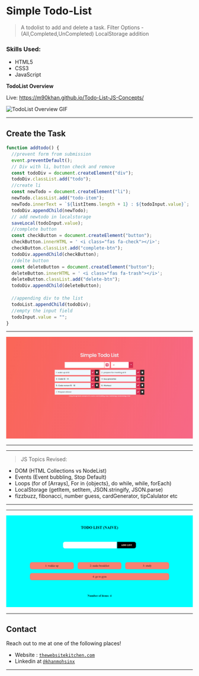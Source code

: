 # Simple Todo-List

> A todolist to add and delete a task.
> Filter Options - (All,Completed,UnCompleted)
> LocalStorage addition

### Skills Used:

- HTML5
- CSS3
- JavaScript

**TodoList Overview**

Live: https://m90khan.github.io/Todo-List-JS-Concepts/

![TodoList Overview GIF](https://github.com/m90khan/Todo-List-JS-Concepts/blob/master/img/todolist_gif.gif)

---

## Create the Task

```javascript
function addtodo() {
  //prevent form from submission
  event.preventDefault();
  // Div with li, button check and remove
  const todoDiv = document.createElement("div");
  todoDiv.classList.add("todo");
  //create li
  const newTodo = document.createElement("li");
  newTodo.classList.add("todo-item");
  newTodo.innerText = `${listItems.length + 1} : ${todoInput.value}`;
  todoDiv.appendChild(newTodo);
  // add newtodo in localstorage
  saveLocal(todoInput.value);
  //complete button
  const checkButton = document.createElement("button");
  checkButton.innerHTML = ' <i class="fas fa-check"></i>';
  checkButton.classList.add("complete-btn");
  todoDiv.appendChild(checkButton);
  //delte button
  const deleteButton = document.createElement("button");
  deleteButton.innerHTML = ' <i class="fas fa-trash"></i>';
  deleteButton.classList.add("delete-btn");
  todoDiv.appendChild(deleteButton);

  //appending div to the list
  todoList.appendChild(todoDiv);
  //empty the input field
  todoInput.value = "";
}
```

---

<img src="./img/overview-todo.jpg">

---

---

> JS Topics Revised:

- DOM (HTML Collections vs NodeList)
- Events (Event bubbling, Stop Default)
- Loops (for of [Arrays], For in {objects}, do while, while, forEach)
- LocalStorage (getItem, setItem, JSON.stringify, JSON.parse)
- fizzbuzz, fibonacci, number guess, cardGenerator, tipCalulator etc

---

---

<img src="./img/overview.jpg">

---

## Contact

Reach out to me at one of the following places!

- Website : <a href="https://thewebsitekitchen.com" target="_blank">`thewebsitekitchen.com`</a>
- Linkedin at <a href="https://de.linkedin.com/in/khanmohsinx" target="_blank">`@khanmohsinx`</a>

---
